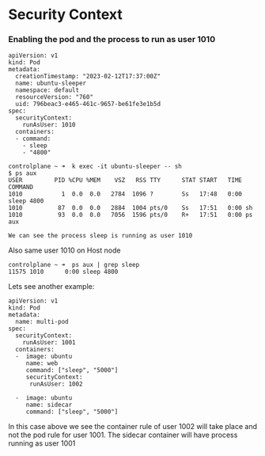 # Security Context

### Enabling the pod and the process to run as user 1010

```
apiVersion: v1
kind: Pod
metadata:
  creationTimestamp: "2023-02-12T17:37:00Z"
  name: ubuntu-sleeper
  namespace: default
  resourceVersion: "760"
  uid: 796beac3-e465-461c-9657-be61fe3e1b5d
spec:
  securityContext:
    runAsUser: 1010
  containers:
  - command:
    - sleep
    - "4800"
```

```
controlplane ~ ➜  k exec -it ubuntu-sleeper -- sh
$ ps aux
USER         PID %CPU %MEM    VSZ   RSS TTY      STAT START   TIME COMMAND
1010           1  0.0  0.0   2784  1096 ?        Ss   17:48   0:00 sleep 4800
1010          87  0.0  0.0   2884  1004 pts/0    Ss   17:51   0:00 sh
1010          93  0.0  0.0   7056  1596 pts/0    R+   17:51   0:00 ps aux

We can see the process sleep is running as user 1010
```

Also same user 1010 on Host node

```
controlplane ~ ➜  ps aux | grep sleep
11575 1010      0:00 sleep 4800
```

Lets see another example:

```
apiVersion: v1
kind: Pod
metadata:
  name: multi-pod
spec:
  securityContext:
    runAsUser: 1001
  containers:
  -  image: ubuntu
     name: web
     command: ["sleep", "5000"]
     securityContext:
      runAsUser: 1002

  -  image: ubuntu
     name: sidecar
     command: ["sleep", "5000"]

```

In this case above we see the container rule of user 1002 will take place and not the pod rule for user 1001. The sidecar container will have process running as user 1001 





